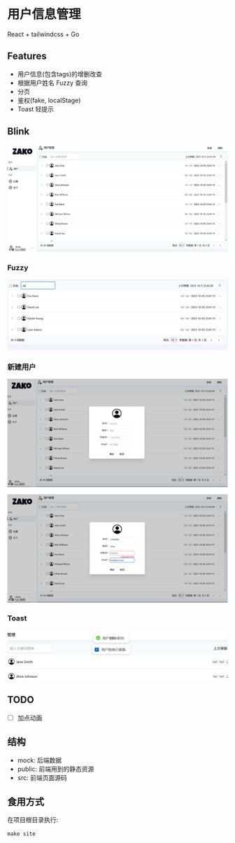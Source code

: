# 用户信息管理

React + tailwindcss + Go

## Features

- 用户信息(包含tags)的增删改查
- 根据用户姓名 Fuzzy 查询
- 分页
- 鉴权(fake, localStage)
- Toast 轻提示

## Blink

![img](docs/imgs/img.png)

### Fuzzy

![img_1](docs/imgs/img_1.png)

### 新建用户

![img_2](docs/imgs/img_2.png)

![img_3](docs/imgs/img_3.png)

### Toast

![toast](docs/imgs/toast.png)

## TODO

- [ ] 加点动画

## 结构

- mock: 后端数据
- public: 前端用到的静态资源
- src: 前端页面源码

## 食用方式

在项目根目录执行:

```shell
make site
```